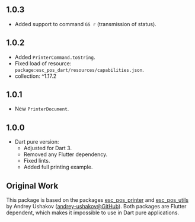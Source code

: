 ## 1.0.3

- Added support to command `GS r` (transmission of status).

## 1.0.2

- Added `PrinterCommand.toString`.
- Fixed load of resource: `package:esc_pos_dart/resources/capabilities.json`.
- collection: ^1.17.2

## 1.0.1

- New `PrinterDocument`.

## 1.0.0

- Dart pure version:
  - Adjusted for Dart 3.
  - Removed any Flutter dependency.
  - Fixed lints.
  - Added full printing example.

## Original Work

This package is based on the packages [esc_pos_printer](https://github.com/andrey-ushakov/esc_pos_printer) and
[esc_pos_utils](https://github.com/andrey-ushakov/esc_pos_utils) by
Andrey Ushakov ([andrey-ushakov@GitHub](https://github.com/andrey-ushakov)).
Both packages are Flutter dependent, which makes it impossible to use in Dart pure applications.

[esc_pos_printer]: https://github.com/andrey-ushakov/esc_pos_printer
[esc_pos_utils]: https://github.com/andrey-ushakov/esc_pos_utils

